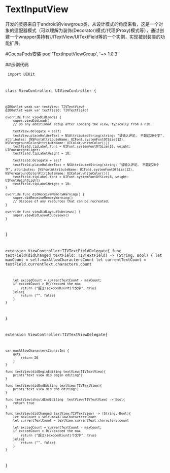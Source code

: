 # TextInputView
开发的灵感来自于android的viewgroup类，从设计模式的角度来看，这是一个对象的适配器模式（可以理解为装饰(Decorator)模式/代理(Proxy)模式等），通过创建一个wrapper类持有UITextView/UITextField等的一个实例，实现被封装类的功能扩展。

#CocoaPods安装
pod 'TextInputViewGroup', '~> 1.0.3'

##示例代码
<code><pre>
import UIKit

class ViewController: UIViewController {

    @IBOutlet weak var textView: TIVTextView!
    @IBOutlet weak var textField: TIVTextField!
    
    override func viewDidLoad() {
        super.viewDidLoad()
        // Do any additional setup after loading the view, typically from a nib.
        
        textView.delegate = self;
        textView.placeHolderText = NSAttributedString(string: "请输入评论， 不超过20个字", attributes: [NSFontAttributeName: UIFont.systemFontOfSize(12), NSForegroundColorAttributeName: UIColor.whiteColor()])
        textField.tipLabel.font = UIFont.systemFontOfSize(16, weight: UIFontWeightLight)
        textField.tipLabelHeight = 18;

        textField.delegate = self
        textField.placeHolderText = NSAttributedString(string: "请输入评论， 不超过20个字", attributes: [NSFontAttributeName: UIFont.systemFontOfSize(12), NSForegroundColorAttributeName: UIColor.whiteColor()])
        textField.tipLabel.font = UIFont.systemFontOfSize(8, weight: UIFontWeightLight)
        textField.tipLabelHeight = 10;
    }

    override func didReceiveMemoryWarning() {
        super.didReceiveMemoryWarning()
        // Dispose of any resources that can be recreated.
    }
    
    override func viewDidLayoutSubviews() {
        super.viewDidLayoutSubviews()
    }
}

extension ViewController:TIVTextFieldDelegate{
    func textField(didChanged textField: TIVTextField) -> (String, Bool) {
        let maxCount = self.maxAllowCharactersCount
        let currentTextCount = textField.currentText.characters.count
        
        let exccedCount = currentTextCount - maxCount;
        if exccedCount > 0{//excced the max
            return ("超过\(exccedCount)个文字", true)
        }else{
            return ("", false)
        }
    }
}


extension ViewController:TIVTextViewDelegate{
    
    var maxAllowCharactersCount:Int {
        get{
            return 20
        }
    }
    
    func textView(didBeginEditing textView:TIVTextView){
        print("text view did begin editing")
    }
    
    func textView(didEndEditing textView:TIVTextView){
        print("text view did end editing")
    }
    
    func textView(shouldEndEditing  textView:TIVTextView) -> Bool{
        return true
    }
    
    func textView(didChanged textView:TIVTextView) -> (String, Bool){
        let maxCount = self.maxAllowCharactersCount
        let currentTextCount = textView.currentText.characters.count
        
        let exccedCount = currentTextCount - maxCount;
        if exccedCount > 0{//excced the max
            return ("超过\(exccedCount)个文字", true)
        }else{
            return ("", false)
        }
    }
}
</pre></code>
